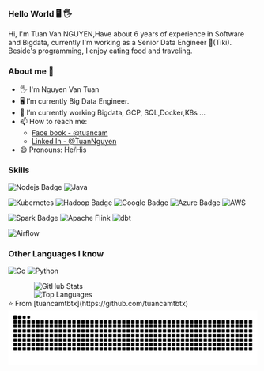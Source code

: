 ### Hello World 🖥️ 🖐️
Hi, I'm Tuan Van NGUYEN,Have about 6 years of experience in Software and Bigdata, currently I'm working as a Senior Data Engineer 🚀(Tiki). Beside's programming, I enjoy eating food and traveling.
### About me 🐬

- 🖐️ I'm Nguyen Van Tuan
- 🖥️ I’m currently Big Data Engineer.
- 🌱 I’m currently working Bigdata, GCP, SQL,Docker,K8s ... 
- 📫 How to reach me:
   + [Face book - @tuancam](https://www.facebook.com/tuanbacam)
   + [Linked In - @TuanNguyen](https://www.linkedin.com/in/tuanbacam/)
- 😄 Pronouns: He/His


### Skills

![Nodejs Badge](https://img.shields.io/badge/-Nodejs-3C873A?style=for-the-badge&labelColor=black&logo=node.js&logoColor=3C873A)
![Java](https://img.shields.io/badge/java-%23ED8B00.svg?style=for-the-badge&logo=openjdk&logoColor=white)

![Kubernetes](https://img.shields.io/badge/Kubernetes-326CE5?style=for-the-badge&logo=kubernetes&logoColor=white)
![Hadoop Badge](https://img.shields.io/badge/Apache%20Hadoop-blue?style=for-the-badge&labelColor=black&logo=Apache%20Hadoop&logoColor=yellow)
![Google Badge](https://img.shields.io/badge/GoogleCloud-4285F4?style=for-the-badge&labelColor=black&logo=Google%20Cloud&logoColor=white)
![Azure Badge](https://img.shields.io/badge/Microsoft%20Azure-0089D6?style=for-the-badge&labelColor=black&logo=microsoft-azure&logoColor=white)
![AWS](https://img.shields.io/badge/AWS-%23FF9900.svg?style=for-the-badge&logo=amazon-aws&logoColor=white)

![Spark Badge](https://img.shields.io/badge/-Apache%20Spark-E25A1C?style=for-the-badge&labelColor=black&logo=Apache%20Spark&logoColor=white)
![Apache Flink](https://img.shields.io/badge/-Apache%20Flink-D22128?style=for-the-badge&logo=Apache%20Flink&labelColor=black&logoColor=white)
![dbt](https://img.shields.io/badge/dbt-F29639?style=for-the-badge&logo=dbt&logoColor=white)


![Airflow](https://img.shields.io/badge/Airflow-017CEE?style=for-the-badge&logo=apache-airflow&logoColor=white)

### Other Languages I know
![Go](https://img.shields.io/badge/go-%2300ADD8.svg?style=for-the-badge&logo=go&logoColor=white)
![Python](https://img.shields.io/badge/python-3670A0?style=for-the-badge&logo=python&logoColor=ffdd54)

<div style="display: flex; flex-direction: column; align-items: center;">
    <img src="https://github-readme-stats.vercel.app/api?username=tuancamtbtx&theme=vue-dark&show_icons=true&hide_border=true&count_private=true" alt="GitHub Stats" width="400">
    <img src="https://github-readme-stats.vercel.app/api/top-langs/?username=tuancamtbtx&theme=vue-dark&show_icons=true&hide_border=true&layout=compact" alt="Top Languages" width="400">
</div>
⭐️ From [tuancamtbtx](https://github.com/tuancamtbtx)

<picture>
  <source media="(prefers-color-scheme: dark)" srcset="https://raw.githubusercontent.com/tuancamtbtx/tuancamtbtx/output/github-contribution-grid-snake-dark.svg">
  <source media="(prefers-color-scheme: light)" srcset="https://raw.githubusercontent.com/tuancamtbtx/tuancamtbtx/output/github-contribution-grid-snake.svg">
  <img alt="github contribution grid snake animation" src="https://raw.githubusercontent.com/tuancamtbtx/tuancamtbtx/output/github-contribution-grid-snake.svg">
</picture>
